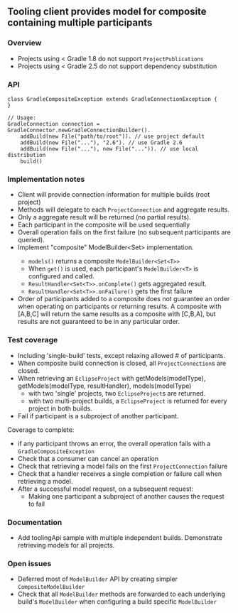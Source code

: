 ## Tooling client provides model for composite containing multiple participants

### Overview

- Projects using < Gradle 1.8 do not support `ProjectPublications`
- Projects using < Gradle 2.5 do not support dependency substitution

### API

    class GradleCompositeException extends GradleConnectionException {
    }

    // Usage:
    GradleConnection connection = GradleConnector.newGradleConnectionBuilder().
        addBuild(new File("path/to/root")). // use project default
        addBuild(new File("..."), "2.6"). // use Gradle 2.6
        addBuild(new File("..."), new File("...")). // use local distribution
        build()

### Implementation notes

- Client will provide connection information for multiple builds (root project)
- Methods will delegate to each `ProjectConnection` and aggregate results.
- Only a aggregate result will be returned (no partial results).
- Each participant in the composite will be used sequentially
- Overall operation fails on the first failure (no subsequent participants are queried).
- Implement "composite" ModelBuilder<Set<T>> implementation.
    - `models()` returns a composite `ModelBuilder<Set<T>>`
    - When `get()` is used, each participant's `ModelBuilder<T>` is configured and called.
    - `ResultHandler<Set<T>>.onComplete()` gets aggregated result.
    - `ResultHandler<Set<T>>.onFailure()` gets the first failure
- Order of participants added to a composite does not guarantee an order when operating on participants or returning results.  A composite with [A,B,C] will return the same results as a composite with [C,B,A], but results are not guaranteed to be in any particular order.

### Test coverage

- Including 'single-build' tests, except relaxing allowed # of participants.
- When composite build connection is closed, all `ProjectConnection`s are closed.
- When retrieving an `EclipseProject` with getModels(modelType), getModels(modelType, resultHandler), models(modelType)
    - with two 'single' projects, two `EclipseProject`s are returned.
    - with two multi-project builds, a `EclipseProject` is returned for every project in both builds.
- Fail if participant is a subproject of another participant.

Coverage to complete:

- if any participant throws an error, the overall operation fails with a `GradleCompositeException`
- Check that a consumer can cancel an operation
- Check that retrieving a model fails on the first `ProjectConnection` failure
- Check that a handler receives a single completion or failure call when retrieving a model.
- After a successful model request, on a subsequent request:
    - Making one participant a subproject of another causes the request to fail


### Documentation

- Add toolingApi sample with multiple independent builds. Demonstrate retrieving models for all projects.

### Open issues

- Deferred most of `ModelBuilder` API by creating simpler `CompositeModelBuilder`
- Check that all `ModelBuilder` methods are forwarded to each underlying build's `ModelBuilder` when configuring a build specific `ModelBuilder`
